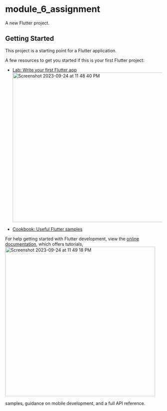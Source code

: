 # module_6_assignment

A new Flutter project.

## Getting Started

This project is a starting point for a Flutter application.

A few resources to get you started if this is your first Flutter project:

- [Lab: Write your first Flutter app](https://docs.flutter.dev/get-started/codelab)<img width="481" alt="Screenshot 2023-09-24 at 11 48 40 PM" src="https://github.com/shahad7464/app_devolpment/assets/95398692/52029ebe-dad8-4572-a921-1a05ce7ea4f2">


- [Cookbook: Useful Flutter samples](https://docs.flutter.dev/cookbook)

For help getting started with Flutter development, view the
[online documentation](https://docs.flutter.dev/), which offers tutorials,<img width="481" alt="Screenshot 2023-09-24 at 11 49 18 PM" src="https://github.com/shahad7464/app_devolpment/assets/95398692/9f5855a2-ad98-4276-b2ff-127660b840f0">

samples, guidance on mobile development, and a full API reference.
